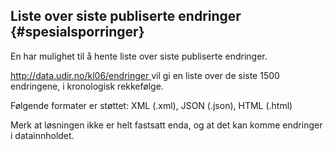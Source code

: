 ## Liste over siste publiserte endringer {#spesialsporringer}

En har mulighet til å hente liste over siste publiserte endringer.

[http://data.udir.no/kl06/endringer ](http://data.udir.no/kl06/endringer)vil gi en liste over de siste 1500 endringene, i kronologisk rekkefølge.

Følgende formater er støttet: XML \(.xml\), JSON \(.json\), HTML \(.html\)



Merk at løsningen ikke er helt fastsatt enda, og at det kan komme endringer i datainnholdet.

